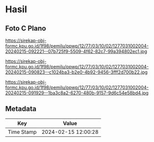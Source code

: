 # Hasil

## Foto C Plano

https://sirekap-obj-formc.kpu.go.id/1f98/pemilu/ppwp/12/77/03/10/02/1277031002004-20240215-092221--07b725f9-5509-4f62-82c7-99a394802ec1.jpg

https://sirekap-obj-formc.kpu.go.id/1f98/pemilu/ppwp/12/77/03/10/02/1277031002004-20240215-090823--c1024ba3-b2e0-4b92-9456-3fff2d700b22.jpg

https://sirekap-obj-formc.kpu.go.id/1f98/pemilu/ppwp/12/77/03/10/02/1277031002004-20240215-091929--1ba3c8a2-6270-480b-9157-9d6c54e58bd4.jpg


## Metadata

| Key        | Value               |
| ---------- | ------------------- |
| Time Stamp | 2024-02-15 12:00:28 |



